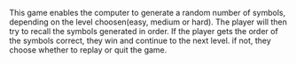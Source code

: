 This game enables the computer to generate a random number of symbols, depending on the level choosen(easy, medium or hard).
The player will then try to recall the symbols generated in order.
If the player gets the order of the symbols correct, they win and continue to the next level.
if not, they choose whether to replay or quit the game.
